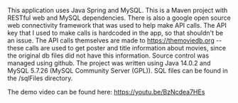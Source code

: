 This application uses Java Spring and MySQL. This is a Maven project with RESTful web
and MySQL dependencies. There is also a google open source web connectivity framework that was
used to help make API calls. The API key that I used to make calls is hardcoded in the app, so that
shouldn't be an issue. The API calls themselves are made to https://themoviedb.org -- these 
calls are used to get poster and title information about movies, since the original db files did not 
have this information. Source control was managed using github. The project was written using 
Java 14.0.2 and MySQL 5.7.26 (MySQL Community Server (GPL)). SQL files can be found in the /sqlFiles
directory.


The demo video can be found here: https://youtu.be/BzNcdea7HEs
